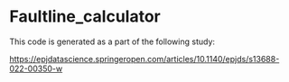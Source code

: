 # Faultline_calculator

This code is generated as a part of the following study:

https://epjdatascience.springeropen.com/articles/10.1140/epjds/s13688-022-00350-w
